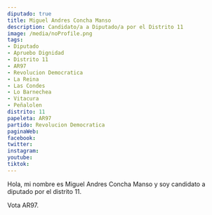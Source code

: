 ```yaml
---
diputado: true
title: Miguel Andres Concha Manso
description: Candidato/a a Diputado/a por el Distrito 11
image: /media/noProfile.png
tags:
- Diputado
- Apruebo Dignidad
- Distrito 11
- AR97
- Revolucion Democratica
- La Reina
- Las Condes
- Lo Barnechea
- Vitacura
- Peñalolen
distrito: 11
papeleta: AR97
partido: Revolucion Democratica
paginaWeb:
facebook:
twitter:
instagram:
youtube:
tiktok:
---
```

Hola, mi nombre es Miguel Andres Concha Manso y soy candidato a diputado por el distrito 11.

Vota AR97.